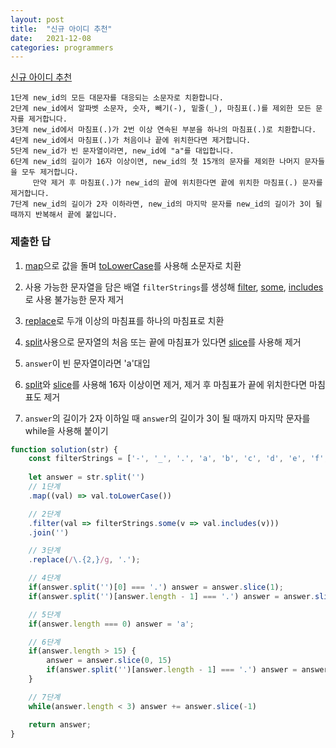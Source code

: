 ```yaml
---
layout: post
title:  "신규 아이디 추천"
date:   2021-12-08
categories: programmers
---
```


[신규 아이디 추천](https://programmers.co.kr/learn/courses/30/lessons/72410?language=javascript)

```
1단계 new_id의 모든 대문자를 대응되는 소문자로 치환합니다.
2단계 new_id에서 알파벳 소문자, 숫자, 빼기(-), 밑줄(_), 마침표(.)를 제외한 모든 문자를 제거합니다.
3단계 new_id에서 마침표(.)가 2번 이상 연속된 부분을 하나의 마침표(.)로 치환합니다.
4단계 new_id에서 마침표(.)가 처음이나 끝에 위치한다면 제거합니다.
5단계 new_id가 빈 문자열이라면, new_id에 "a"를 대입합니다.
6단계 new_id의 길이가 16자 이상이면, new_id의 첫 15개의 문자를 제외한 나머지 문자들을 모두 제거합니다.
     만약 제거 후 마침표(.)가 new_id의 끝에 위치한다면 끝에 위치한 마침표(.) 문자를 제거합니다.
7단계 new_id의 길이가 2자 이하라면, new_id의 마지막 문자를 new_id의 길이가 3이 될 때까지 반복해서 끝에 붙입니다.
```

### 제출한 답

1. [map](https://developer.mozilla.org/ko/docs/Web/JavaScript/Reference/Global_Objects/Array/map)으로 값을 돌며 [toLowerCase](https://developer.mozilla.org/ko/docs/Web/JavaScript/Reference/Global_Objects/String/toLowerCase)를 사용해 소문자로 치환

2. 사용 가능한 문자열을 담은 배열 `filterStrings`를 생성해 [filter](https://developer.mozilla.org/ko/docs/Web/JavaScript/Reference/Global_Objects/Array/filter), [some](https://developer.mozilla.org/ko/docs/Web/JavaScript/Reference/Global_Objects/Array/some),  [includes](https://developer.mozilla.org/ko/docs/Web/JavaScript/Reference/Global_Objects/Array/includes)로 사용 불가능한 문자 제거

3. [replace](https://developer.mozilla.org/ko/docs/Web/JavaScript/Reference/Global_Objects/String/replace)로 두개 이상의 마침표를 하나의 마침표로 치환

4. [split](https://developer.mozilla.org/ko/docs/Web/JavaScript/Reference/Global_Objects/String/split)사용으로 문자열의 처음 또는 끝에 마침표가 있다면 [slice](https://developer.mozilla.org/ko/docs/Web/JavaScript/Reference/Global_Objects/String/slice)를 사용해 제거

5. `answer`이 빈 문자열이라면 'a'대입 

6. [split](https://developer.mozilla.org/ko/docs/Web/JavaScript/Reference/Global_Objects/String/split)와 [slice](https://developer.mozilla.org/ko/docs/Web/JavaScript/Reference/Global_Objects/String/slice)를 사용해 16자 이상이면 제거, 제거 후 마침표가 끝에 위치한다면 마침표도 제거

7. `answer`의 길이가 2자 이하일 때 `answer`의 길이가 3이 될 때까지 마지막 문자를 while을 사용해 붙이기

```js
function solution(str) {
    const filterStrings = ['-', '_', '.', 'a', 'b', 'c', 'd', 'e', 'f', 'g', 'h', 'i', 'j', 'k', 'l', 'm', 'n', 'o', 'p', 'q', 'r', 's', 't', 'u', 'v', 'w', 'x', 'y', 'z', '1', '2', '3', '4', '5', '6', '7', '8', '9', '0']
    
    let answer = str.split('')
    // 1단계 
    .map((val) => val.toLowerCase())

    // 2단계
    .filter(val => filterStrings.some(v => val.includes(v)))
    .join('')

    // 3단계
    .replace(/\.{2,}/g, '.');

    // 4단계 
    if(answer.split('')[0] === '.') answer = answer.slice(1);
    if(answer.split('')[answer.length - 1] === '.') answer = answer.slice(0, -1);

    // 5단계 
    if(answer.length === 0) answer = 'a';

    // 6단계
    if(answer.length > 15) {
        answer = answer.slice(0, 15)
        if(answer.split('')[answer.length - 1] === '.') answer = answer.slice(0, -1);
    }

    // 7단계
    while(answer.length < 3) answer += answer.slice(-1)

    return answer;
}
```